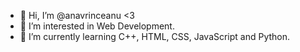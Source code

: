 - 👋 Hi, I’m @anavrinceanu <3
- 👀 I’m interested in Web Development.
- 🌱 I’m currently learning C++, HTML, CSS, JavaScript and Python.
